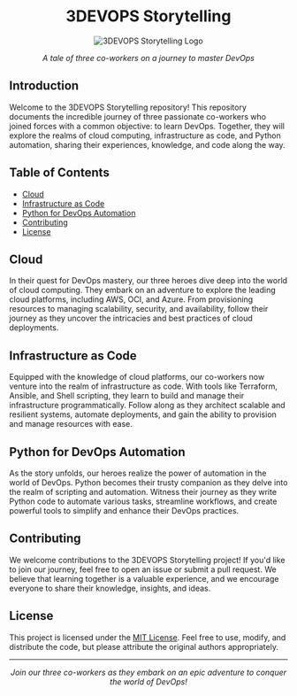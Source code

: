 <h1 align="center">3DEVOPS Storytelling</h1>

<p align="center">
    <img src="https://your-image-url.com" alt="3DEVOPS Storytelling Logo">
</p>

<p align="center">
    <em>A tale of three co-workers on a journey to master DevOps</em>
</p>

## Introduction

Welcome to the 3DEVOPS Storytelling repository! This repository documents the incredible journey of three passionate co-workers who joined forces with a common objective: to learn DevOps. Together, they will explore the realms of cloud computing, infrastructure as code, and Python automation, sharing their experiences, knowledge, and code along the way.

## Table of Contents

- [Cloud](#cloud)
- [Infrastructure as Code](#infrastructure-as-code)
- [Python for DevOps Automation](#python-for-devops-automation)
- [Contributing](#contributing)
- [License](#license)

## Cloud

In their quest for DevOps mastery, our three heroes dive deep into the world of cloud computing. They embark on an adventure to explore the leading cloud platforms, including AWS, OCI, and Azure. From provisioning resources to managing scalability, security, and availability, follow their journey as they uncover the intricacies and best practices of cloud deployments.

## Infrastructure as Code

Equipped with the knowledge of cloud platforms, our co-workers now venture into the realm of infrastructure as code. With tools like Terraform, Ansible, and Shell scripting, they learn to build and manage their infrastructure programmatically. Follow along as they architect scalable and resilient systems, automate deployments, and gain the ability to provision and manage resources with ease.

## Python for DevOps Automation

As the story unfolds, our heroes realize the power of automation in the world of DevOps. Python becomes their trusty companion as they delve into the realm of scripting and automation. Witness their journey as they write Python code to automate various tasks, streamline workflows, and create powerful tools to simplify and enhance their DevOps practices.

## Contributing

We welcome contributions to the 3DEVOPS Storytelling project! If you'd like to join our journey, feel free to open an issue or submit a pull request. We believe that learning together is a valuable experience, and we encourage everyone to share their knowledge, insights, and ideas.

## License

This project is licensed under the [MIT License](LICENSE). Feel free to use, modify, and distribute the code, but please attribute the original authors appropriately.

---

<p align="center">
    <em>Join our three co-workers as they embark on an epic adventure to conquer the world of DevOps!</em>
</p>
